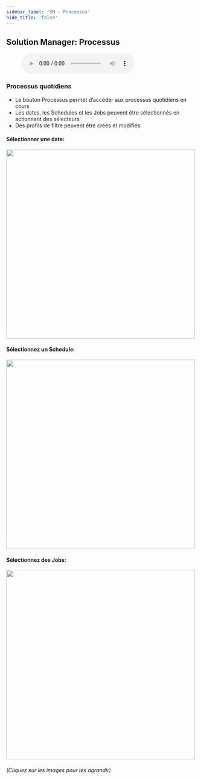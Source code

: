 ```yaml
---
sidebar_label: 'SM - Processus'
hide_title: 'false'
---
```


## Solution Manager: Processus

<figure>
    <audio
        controls
        src="audiobasic/SolutionManagerJobProcesses.mp3">
            Your browser does not support the
            <code>audio</code> element.
    </audio>
</figure>

### Processus quotidiens

* Le bouton Processus permet d’accéder aux processus quotidiens en cours
* Les dates, les Schedules et les Jobs peuvent être sélectionnés en actionnant des sélecteurs
* Des profils de filtre peuvent être créés et modifiés

#### Sélectionner une date: 

<a href="imgbasic/Picture67.png" target="_blank"><img src="imgbasic/Picture67.png" width="500"></img></a>  

#### Sélectionnez un Schedule:   

<a href="imgbasic/Picture68.png" target="_blank"><img src="imgbasic/Picture68.png" width="500"></img></a>  

#### Sélectionnez des Jobs:  

<a href="imgbasic/Picture69.png" target="_blank"><img src="imgbasic/Picture69.png" width="500"></img></a>  

###### (Cliquez sur les images pour les agrandir)

